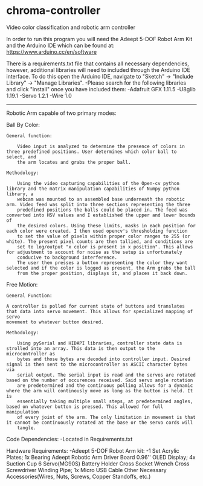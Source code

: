 # chroma-controller
Video color classification and robotic arm controller

In order to run this program you will need the Adeept 5-DOF Robot Arm Kit and the Arduino IDE which can be found at:
https://www.arduino.cc/en/software

There is a requirements.txt file that contains all necessary dependencies, however, additional libraries will need to included through the Arduino IDE interface.
To do this open the Arduino IDE, navigate to "Sketch" -> "Include Library" -> "Manage Libraries".
    -Please search for the following libraries and click "install" once you have included them:
        -Adafruit GFX 1.11.5
        -U8glib 1.19.1
        -Servo 1.2.1
        -Wire 1.0

--------------------------------------------------------------------------------------------------------------------------------------------------------------------

Robotic Arm  capable of two primary modes:

Ball By Color:

    General function:

        Video input is analyzed to determine the presence of colors in three predefined positions. User determines which color ball to select, and 
        the arm locates and grabs the proper ball.

    Methodology:

        Using the video capturing capabilities of the Open-cv python library and the matrix manipulation capabilities of Numpy python library, a
        webcam was mounted to an assembled base underneath the robotic arm. Video feed was split into three sections representing the three 
        predefined positions the balls could be placed in. The feed was converted into HSV values and I established the upper and lower bounds of
        the desired colors. Using these limits, masks in each position for each color were created. I then used opencv's thresholding function
        to set the value of pixels within proper color ranges to 255 (or white). The present pixel counts are then tallied, and conditions are 
        set to log/output "x color is present in x position". This allows for adjustment to account for noise as the setup is unfortunately
        conducive to background interference.
        The user then presses a button representing the color they want selected and if the color is logged as present, the Arm grabs the ball 
        from the proper position, displays it, and places it back down.


Free Motion:

    General Function:

    A controller is polled for current state of buttons and translates that data into servo movement. This allows for specialized mapping of servo
    movement to whatever button desired.

    Methodology:

        Using pySerial and HIDAPI libraries, controller state data is strolled into an array. This data is then output to the microcontroller as
        bytes and those bytes are decoded into controller input. Desired signal is then sent to the microcontroller as ASCII character bytes via
        serial output. The serial input is read and the servos are rotated based on the number of occurences received. Said servo angle rotation 
        are predetermined and the continuous polling allows for a dynamic where the arm will continously move as long as the button is held. It is 
        essentially taking multiple small steps, at predetermined angles, based on whatever button is pressed. This allowed for full manipulation
        of every joint of the arm. The only limitation in movement is that it cannot be continuously rotated at the base or the servo cords will
        tangle. 


Code Dependencies:
    -Located in Requirements.txt
    
Hardware Requirements:
    -Adeept 5-DOF Robot Arm kit:
        -1 Set Acrylic Plates; 1x Bearing
        Adeept Robotic Arm Driver Board
        0.96'' OLED Display; 4x Suction Cup
        6 Servo(MG90S)
        Battery Holder
        Cross Socket Wrench
        Cross Screwdriver
        Winding Pipe; 1x Micro USB Cable
        Other Necessary Accessories(Wires, Nuts, Screws, Copper Standoffs, etc.)
